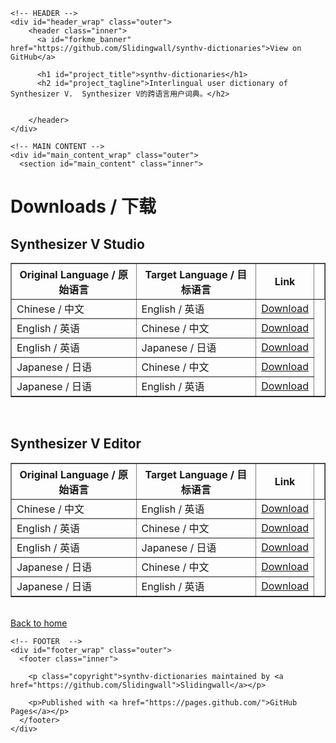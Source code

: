 <!DOCTYPE html>
<html lang="en-US">

  <head>
    <meta charset='utf-8'>
    <meta http-equiv="X-UA-Compatible" content="IE=edge">
    <meta name="viewport" content="width=device-width,maximum-scale=2">
    <link rel="stylesheet" type="text/css" media="screen" href="/synthv-dictionaries/assets/css/style.css?v=29421af8bea116007d5b4a2c26220b147088a51f">

<!-- Begin Jekyll SEO tag v2.6.1 -->
<title>How to use / 如何使用 | synthv-dictionaries</title>
<meta name="generator" content="Jekyll v3.9.0" />
<meta property="og:title" content="Downloads / 下载" />
<meta property="og:locale" content="en_US" />
<meta name="description" content="Interlingual user dictionary of Synthesizer V. Synthesizer V的跨语言用户词典。" />
<meta property="og:description" content="Interlingual user dictionary of Synthesizer V. Synthesizer V的跨语言用户词典。" />
<link rel="canonical" href="https://slidingwall.github.io/synthv-dictionaries/download.html" />
<meta property="og:url" content="https://slidingwall.github.io/synthv-dictionaries/download.html" />
<meta property="og:site_name" content="synthv-dictionaries" />
<script type="application/ld+json">
{"@type":"WebPage","headline":"Downloads / 下载","url":"https://slidingwall.github.io/synthv-dictionaries/download.html","description":"Interlingual user dictionary of Synthesizer V. Synthesizer V的跨语言用户词典。","@context":"https://schema.org"}</script>
<!-- End Jekyll SEO tag -->

  </head>

  <body>

    <!-- HEADER -->
    <div id="header_wrap" class="outer">
        <header class="inner">
          <a id="forkme_banner" href="https://github.com/Slidingwall/synthv-dictionaries">View on GitHub</a>

          <h1 id="project_title">synthv-dictionaries</h1>
          <h2 id="project_tagline">Interlingual user dictionary of Synthesizer V.  Synthesizer V的跨语言用户词典。</h2>

          
        </header>
    </div>

    <!-- MAIN CONTENT -->
    <div id="main_content_wrap" class="outer">
      <section id="main_content" class="inner">
      
<h1>Downloads / 下载</h1>
<h2>Synthesizer V Studio</h2>  
<table border="1">
<tr>
  <th>Original Language / 原始语言</th>
  <th>Target Language / 目标语言</th>
  <th>Link<th>
  </tr>
  <tr>
  <td>Chinese / 中文</td>
  <td>English / 英语</td>
  <td><a href="https://github.com/Slidingwall/synthv-dictionaries/blob/main/mandarin-xsampa/English.json">Download</a>
  </tr>
  <tr>
  <td>English / 英语</td>
  <td>Chinese / 中文</td>
  <td><a href="https://github.com/Slidingwall/synthv-dictionaries/blob/main/english-arpabet/Mandarin.json">Download</a>
  </tr>
  <tr>
  <td>English / 英语</td>
  <td>Japanese / 日语</td>
  <td><a href="https://github.com/Slidingwall/synthv-dictionaries/blob/main/english-arpabet/Japanese.json">Download</a>
  </tr>
  <tr>
  <td>Japanese / 日语</td>
  <td>Chinese / 中文</td>
  <td><a href="https://github.com/Slidingwall/synthv-dictionaries/blob/main/japanese-romaji/Mandarin.json">Download</a>
  </tr>
   <tr>
  <td>Japanese / 日语</td>
  <td>English / 英语</td>
  <td><a href="https://github.com/Slidingwall/synthv-dictionaries/blob/main/japanese-romaji/English.json">Download</a>
  </tr>
</table>
<br />
<h2>Synthesizer V Editor </h2> 
<table border="1">
<tr>
  <th>Original Language / 原始语言</th>
  <th>Target Language / 目标语言</th>
  <th>Link<th>
  </tr>
  <tr>
  <td>Chinese / 中文</td>
  <td>English / 英语</td>
  <td><a href="https://github.com/Slidingwall/synthv-dictionaries/blob/main/dictionary-mandarin-xsampa/English.xml">Download</a>
  </tr>
  <tr>
  <td>English / 英语</td>
  <td>Chinese / 中文</td>
  <td><a href="https://github.com/Slidingwall/synthv-dictionaries/blob/main/dictionary-english-arpabet/Mandarin.xml">Download</a>
  </tr>
  <tr>
  <td>English / 英语</td>
  <td>Japanese / 日语</td>
  <td><a href="https://github.com/Slidingwall/synthv-dictionaries/blob/main/dictionary-english-arpabet/Japanese.xml">Download</a>
  </tr>
  <tr>
  <td>Japanese / 日语</td>
  <td>Chinese / 中文</td>
  <td><a href="https://github.com/Slidingwall/synthv-dictionaries/blob/main/dictionary-japanese-romaji/Mandarin.xml">Download</a>
  </tr>
   <tr>
  <td>Japanese / 日语</td>
  <td>English / 英语</td>
  <td><a href="https://github.com/Slidingwall/synthv-dictionaries/blob/main/dictionary-japanese-romaji/English.xml">Download</a>
  </tr>
</table>
<br />
<a href="/synthv-dictionaries/index">Back to home</a>
  </section>
    </div>

    <!-- FOOTER  -->
    <div id="footer_wrap" class="outer">
      <footer class="inner">
        
        <p class="copyright">synthv-dictionaries maintained by <a href="https://github.com/Slidingwall">Slidingwall</a></p>
        
        <p>Published with <a href="https://pages.github.com/">GitHub Pages</a></p>
      </footer>
    </div>

    
  

</body></html>
